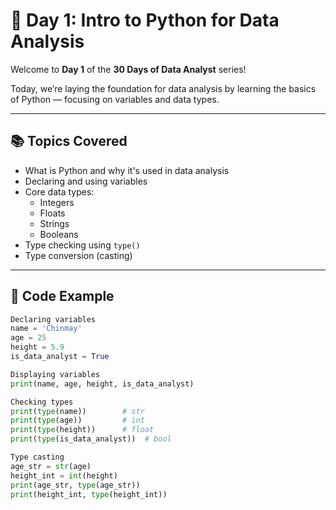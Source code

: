 # 📅 Day 1: Intro to Python for Data Analysis

Welcome to **Day 1** of the **30 Days of Data Analyst** series!

Today, we’re laying the foundation for data analysis by learning the basics of Python — focusing on variables and data types.

---

## 📚 Topics Covered

- What is Python and why it's used in data analysis
- Declaring and using variables
- Core data types:
  - Integers
  - Floats
  - Strings
  - Booleans
- Type checking using `type()`
- Type conversion (casting)

---

## 🧪 Code Example

```python
Declaring variables
name = 'Chinmay'
age = 25
height = 5.9
is_data_analyst = True

Displaying variables
print(name, age, height, is_data_analyst)

Checking types
print(type(name))        # str
print(type(age))         # int
print(type(height))      # float
print(type(is_data_analyst))  # bool

Type casting
age_str = str(age)
height_int = int(height)
print(age_str, type(age_str))
print(height_int, type(height_int))
